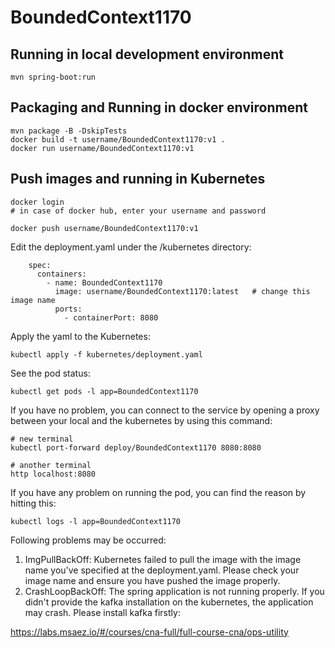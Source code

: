 # BoundedContext1170

## Running in local development environment

```
mvn spring-boot:run
```

## Packaging and Running in docker environment

```
mvn package -B -DskipTests
docker build -t username/BoundedContext1170:v1 .
docker run username/BoundedContext1170:v1
```

## Push images and running in Kubernetes

```
docker login 
# in case of docker hub, enter your username and password

docker push username/BoundedContext1170:v1
```

Edit the deployment.yaml under the /kubernetes directory:
```
    spec:
      containers:
        - name: BoundedContext1170
          image: username/BoundedContext1170:latest   # change this image name
          ports:
            - containerPort: 8080

```

Apply the yaml to the Kubernetes:
```
kubectl apply -f kubernetes/deployment.yaml
```

See the pod status:
```
kubectl get pods -l app=BoundedContext1170
```

If you have no problem, you can connect to the service by opening a proxy between your local and the kubernetes by using this command:
```
# new terminal
kubectl port-forward deploy/BoundedContext1170 8080:8080

# another terminal
http localhost:8080
```

If you have any problem on running the pod, you can find the reason by hitting this:
```
kubectl logs -l app=BoundedContext1170
```

Following problems may be occurred:

1. ImgPullBackOff:  Kubernetes failed to pull the image with the image name you've specified at the deployment.yaml. Please check your image name and ensure you have pushed the image properly.
1. CrashLoopBackOff: The spring application is not running properly. If you didn't provide the kafka installation on the kubernetes, the application may crash. Please install kafka firstly:

https://labs.msaez.io/#/courses/cna-full/full-course-cna/ops-utility

